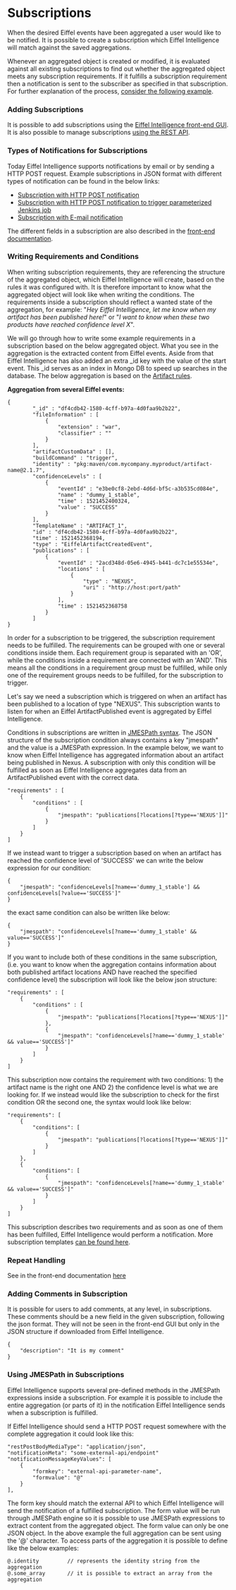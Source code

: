 # Subscriptions
When the desired Eiffel events have been aggregated a user would like to be
notified. It is possible to create a subscription which Eiffel Intelligence 
will match against the saved aggregations. 

Whenever an aggregated object is created or modified, it is evaluated against
all existing subscriptions to find out whether the aggregated object 
meets any subscription requirements. If it fulfills a subscription requirement 
then a notification is sent to the subscriber as specified in that subscription. 
For further explanation of the process, [consider the following example](step-by-step-subscription-notification.md).

### Adding Subscriptions
It is possible to add subscriptions using the [Eiffel Intelligence
front-end GUI](https://github.com/eiffel-community/eiffel-intelligence-frontend/blob/master/wiki/add-subscription.md).
It is also possible to manage subscriptions [using the REST API](subscription-API.md).

### Types of Notifications for Subscriptions
Today Eiffel Intelligence supports notifications by email or by sending
a HTTP POST request. Example subscriptions in JSON format with different types of notification
can be found in the below links:

* [Subscription with HTTP POST notification](subscription-with-REST-POST-notification.md)
* [Subscription with HTTP POST notification to trigger parameterized Jenkins job](triggering-jenkins-jobs.md)
* [Subscription with E-mail notification](subscription-with-email-notification.md)

The different fields in a subscription are also described in the 
[front-end documentation](https://github.com/eiffel-community/eiffel-intelligence-frontend/blob/master/wiki/add-subscription.md).

### Writing Requirements and Conditions
When writing subscription requirements, they are referencing the structure
of the aggregated object, which Eiffel Intelligence will create, based on
the rules it was configured with. It is therefore important to know what
the aggregated object will look like when writing the conditions. The 
requirements inside a subscription should reflect a wanted state of the 
aggregation, for example: "_Hey Eiffel Intelligence, let me know when my 
artifact has been published here!_" or "_I want to know when these two products 
have reached confidence level X_".

We will go through how to write some example requirements in a subscription
based on the below aggregated object. What you see in the aggregation is 
the extracted content from Eiffel events. Aside from that Eiffel Intelligence 
has also added an extra _id key with the value of the start event. 
This _id serves as an index in Mongo DB to speed up searches in the database. 
The below aggregation is based on the [Artifact rules](../src/main/resources/rules/ArtifactRules-Eiffel-Agen-Version.json).

**Aggregation from several Eiffel events:**

    {
            "_id" : "df4cdb42-1580-4cff-b97a-4d0faa9b2b22",
            "fileInformation" : [
                {
                    "extension" : "war",
                    "classifier" : ""
                }
            ],
            "artifactCustomData" : [],
            "buildCommand" : "trigger",
            "identity" : "pkg:maven/com.mycompany.myproduct/artifact-name@2.1.7",
            "confidenceLevels" : [
                {
                    "eventId" : "e3be0cf8-2ebd-4d6d-bf5c-a3b535cd084e",
                    "name" : "dummy_1_stable",
                    "time" : 1521452400324,
                    "value" : "SUCCESS"
                }
            ],
            "TemplateName" : "ARTIFACT_1",
            "id" : "df4cdb42-1580-4cff-b97a-4d0faa9b2b22",
            "time" : 1521452368194,
            "type" : "EiffelArtifactCreatedEvent",
            "publications" : [
                {
                    "eventId" : "2acd348d-05e6-4945-b441-dc7c1e55534e",
                    "locations" : [
                        {
                            "type" : "NEXUS",
                            "uri" : "http://host:port/path"
                        }
                    ],
                    "time" : 1521452368758
                }
            ]
    }

In order for a subscription to be triggered, the subscription requirement
needs to be fulfilled. The requirements can be grouped with one or several
conditions inside them. Each requirement group is separated with an 'OR',
while the conditions inside a requirement are connected with an 'AND'. This
means all the conditions in a requirement group must be fulfilled, while
only one of the requirement groups needs to be fulfilled, for the
subscription to trigger. 

Let's say we need a subscription which is triggered on when an artifact
has been published to a location of type "NEXUS". This subscription wants
to listen for when an Eiffel ArtifactPublished event is aggregated by
Eiffel Intelligence.

Conditions in subscriptions are written in [JMESPath syntax](/rules.md#What-is-JMESPath?). 
The JSON structure of the subscription condition always contains a key 
"jmespath" and the value is a JMESPath expression. In the example below, 
we want to know when Eiffel Intelligence has aggregated information about 
an artifact being published in Nexus. A subscription with only this condition 
will be fulfilled as soon as Eiffel Intelligence aggregates data from an 
ArtifactPublished event with the correct data. 

    "requirements" : [
        {
            "conditions" : [
                {
                    "jmespath": "publications[?locations[?type=='NEXUS']]"
                }
            ]
        }
    ]

If we instead want to trigger a subscription based on when an artifact has 
reached the confidence level of 'SUCCESS' we can write the below expression 
for our condition:

    {
        "jmespath": "confidenceLevels[?name=='dummy_1_stable'] && confidenceLevels[?value=='SUCCESS']"
    }

the exact same condition can also be written like below:

    {
        "jmespath": "confidenceLevels[?name=='dummy_1_stable' && value=='SUCCESS']"
    }

If you want to include both of these conditions in the same subscription, 
(i.e. you want to know when the aggregation contains information about both
published artifact locations AND have reached the specified confidence 
level) the subscription will look like the below json structure:

    "requirements" : [
        {
            "conditions" : [
                {
                    "jmespath": "publications[?locations[?type=='NEXUS']]"
                },
                {
                    "jmespath": "confidenceLevels[?name=='dummy_1_stable' && value=='SUCCESS']"
                }
            ]
        }
    ]

This subscription now contains the requirement with two conditions: 1) the 
artifact name is the right one AND 2) the confidence level is what we are 
looking for. If we instead would like the subscription to check for the 
first condition OR the second one, the syntax would look like below:

    "requirements": [
        {
            "conditions": [
                {
                    "jmespath": "publications[?locations[?type=='NEXUS']]"
                }
            ]
        },
        {
            "conditions": [
                {
                    "jmespath": "confidenceLevels[?name=='dummy_1_stable' && value=='SUCCESS']"
                }
            ]
        }
    ]

This subscription describes two requirements and as soon as one of them 
has been fulfilled, Eiffel Intelligence would perform a notification.
More subscription templates [can be found here](../src/main/resources/templates).

### Repeat Handling
See in the front-end documentation [here](https://github.com/eiffel-community/eiffel-intelligence-frontend/blob/master/wiki/add-subscription.md)

### Adding Comments in Subscription

It is possible for users to add comments, at any level, in subscriptions. These
comments should be a new field in the given subscription, following the json format.
They will not be seen in the front-end GUI but only in the JSON structure if 
downloaded from Eiffel Intelligence.

    {
        "description": "It is my comment"
    }

### Using JMESPath in Subscriptions

Eiffel Intelligence supports several pre-defined methods in the JMESPath 
expressions inside a subscription. For example it is possible to include
the entire aggregation (or parts of it) in the notification Eiffel 
Intelligence sends when a subscription is fulfilled.

If Eiffel Intelligence should send a HTTP POST request somewhere with the 
complete aggregation it could look like this:

    "restPostBodyMediaType": "application/json",
    "notificationMeta": "some-external-api/endpoint"
    "notificationMessageKeyValues": [
        {
            "formkey": "external-api-parameter-name",
            "formvalue": "@"
        }
    ],

The form key should match the external API to which Eiffel Intelligence 
will send the notification of a fulfilled subscription. The form value 
will be run through JMESPath engine so it is possible to use JMESPath 
expressions to extract content from the aggregated object. The form value 
can only be one JSON object. In the above example the full aggregation can 
be sent using the '@' character. To access parts of the aggregation it is 
possible to define like the below examples:

    @.identity         // represents the identity string from the aggregation
    @.some_array       // it is possible to extract an array from the aggregation
